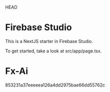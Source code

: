 HEAD
# Firebase Studio

This is a NextJS starter in Firebase Studio.

To get started, take a look at src/app/page.tsx.

# Fx-Ai
853231a37eeeeea126a4dd2975bae66dd55762c
